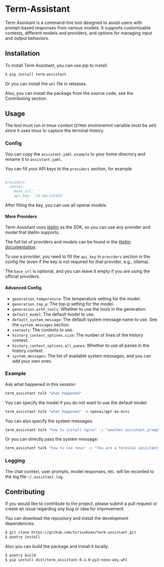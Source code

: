 # Term-Assistant

Term Assistant is a command-line tool designed to assist users with prompt-based responses from various models. It supports customizable contexts, different models and providers, and options for managing input and output behaviors.

## Installation

To install Term Assistant, you can use pip to install.

```bash
$ pip install term-assistant
```

Or you can install the `whl` file in releases.

Also, you can install the package from the source code, see the Contributing section.

## Usage

The tool must run in tmux context (`$TMUX` environemnt variable must be set) since it uses tmux to capture the terminal history.

### Config

You can copy the `assistant.yaml.example` to your home directory and rename it to `assistant.yaml`.

You can fill your API keys to the `providers` section, for example

```yaml
...
providers:
  openai:
    base_url: ''
    api_key: 'sk-abc123456'
```

After filling the key, you can use all openai models.

#### More Providers

Term Assistant uses [litellm](https://github.com/BerriAI/litellm) as the SDK, so you can use any provider and model that litellm supports.

The full list of providers and models can be found in the [litellm documentation](https://docs.litellm.ai/docs/providers).

To use a provider, you need to fill the `api_key` in `providers` section in the config file (even if the key is not required for that provider, e.g., ollama).

The `base_url` is optional, and you can leave it empty if you are using the official providers.

#### Advanced Config

- `generation.temperature`: The temperature setting for the model.
- `generation.top_p`: The top-p setting for the model.
- `generation.with_tools`: Whether to use the tools in the generation.
- `default_model`: The default model to use.
- `default_system_message`: The default system message name to use. See the `system_messages` section.
- `contexts`: The contexts to use.
- `history_context_options.size`: The nunber of lines of the history context.
- `history_context_options.all_panes`: Whether to use all panes in the history context.
- `system_messages`: The list of available system messages, and you can add your own ones.

### Example

Ask what happened in this session:

```bash
term_assistant talk "what happened"
```

You can specify the model if you do not want to use the default model:

```bash
term_assistant talk "what happened" -m openai/gpt-4o-mini
```

You can also specify the system messages:

```bash
term_assistant talk "how to install nginx" -s "another_assistant_prompt"
```

Or you can directly pass the system message:

```bash
term_assistant talk "how to use tmux" -s "You are a terminal assistant, and you must not answer the questions unrelated to terminal."
```

### Logging

The chat context, user prompts, model responses, etc. will be recorded to the log file `~/.assistant.log`.

## Contributing

If you would like to contribute to the project, please submit a pull request or create an issue regarding any bug or idea for improvement.

You can download the repository and install the development dependencies.

```bash
$ git clone https://github.com/SiriusKoan/term-assistant.git
$ poetry install
```

Also you can build the package and install it locally.

```bash
$ poetry build
$ pip install dist/term_assistant-0.1.0-py3-none-any.whl
```
